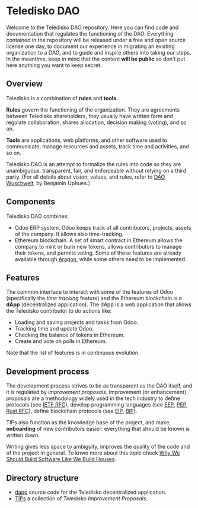 # Teledisko DAO

Welcome to the Teledisko DAO repository. Here you can find code and documentation that regulates the functioning of the DAO. Everything contained in the repository will be released under a free and open source license one day, to document our experience in migrating an existing organization to a DAO, and to guide and inspire others into taking our steps. In the meantime, keep in mind that the content **will be public** so don't put here anything you want to keep secret.

## Overview

Teledisko is a combination of **rules** and **tools**.

**Rules** govern the functioning of the organization. They are agreements between Teledisko shareholders, they usually have written form and regulate collaboration, shares allocation, decision making (voting), and so on.

**Tools** are applications, web platforms, and other software used to communicate, manage resources and assets, track time and activities, and so on.

Teledisko DAO is an attempt to formalize the rules into code so they are unambiguous, transparent, fair, and enforceable without relying on a third party. (For all details about vision, values, and rules, refer to [DAO Wuschwelt](./tips/1), by Benjamin Uphues.)

## Components

Teledisko DAO combines:

- Odoo ERP system. Odoo keeps track of all contributors, projects, assets of the company. It allows also time-tracking.
- Ethereum blockchain. A set of smart contract in Ethereum allows the company to mint or burn new tokens, allows contributors to manage their tokens, and permits voting. Some of those features are already available through [Aragon][aragon], while some others need to be implemented.

## Features

The common interface to interact with some of the features of Odoo (specifically the *time tracking* feature) and the Ethereum blockchain is a **dApp** (decentralized application). The dApp is a web application that allows the Teledisko contributor to do actions like:

- Loading and saving projects and tasks from Odoo.
- Tracking time and update Odoo.
- Checking the balance of tokens in Ethereum.
- Create and vote on polls in Ethereum.

Note that the list of features is in continuous evolution.

## Development process

The development process strives to be as transparent as the DAO itself, and it is regulated by *improvement proposals*. Improvement (or enhancement) proposals are a methodology widely used in the tech industry to define protocols (see [IETF RFC][rfc]), develop programming languages (see [EEP][eep], [PEP][pep], [Rust RFC][rustrfc]), define blockchain protocols (see [EIP][eip], [BIP][bip]).

TIPs also function as the knowledge base of the project, and make **onboarding** of new contributors easier: everything that should be known is written down.

Writing gives less space to ambiguity, improves the quality of the code and of the project in general. To knwo more about this topic check [Why We Should Build Software Like We Build Houses][lamport].

## Directory structure

- [dapp](dapp) source code for the Teledisko decentralized application.
- [TIPs](tips) a collection of *Teledisko Improvement Proposals*.


[aragon]: https://aragon.org/
[rfc]: https://www.ietf.org/standards/rfcs/
[eep]: https://www.erlang.org/erlang-enhancement-proposals/home<Paste>
[pep]: https://www.python.org/dev/peps/
[rustrfc]: https://rust-lang.github.io/rfcs/
[eip]: https://eips.ethereum.org/
[bip]: https://github.com/bitcoin/bips
[lamport]: https://gist.github.com/vrde/cae338a51d4e21683304756b08569d7c
